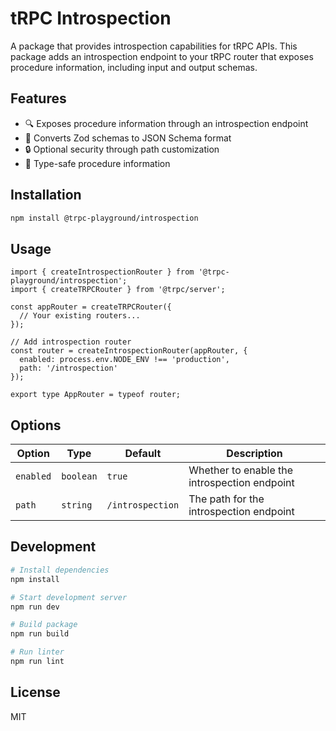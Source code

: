 # tRPC Introspection

A package that provides introspection capabilities for tRPC APIs. This package adds an introspection endpoint to your tRPC router that exposes procedure information, including input and output schemas.

## Features

- 🔍 Exposes procedure information through an introspection endpoint
- 📝 Converts Zod schemas to JSON Schema format
- 🔒 Optional security through path customization
- 🎯 Type-safe procedure information

## Installation

```bash
npm install @trpc-playground/introspection
```

## Usage

```tsx
import { createIntrospectionRouter } from '@trpc-playground/introspection';
import { createTRPCRouter } from '@trpc/server';

const appRouter = createTRPCRouter({
  // Your existing routers...
});

// Add introspection router
const router = createIntrospectionRouter(appRouter, {
  enabled: process.env.NODE_ENV !== 'production',
  path: '/introspection'
});

export type AppRouter = typeof router;
```

## Options

| Option | Type | Default | Description |
|--------|------|---------|-------------|
| `enabled` | `boolean` | `true` | Whether to enable the introspection endpoint |
| `path` | `string` | `/introspection` | The path for the introspection endpoint |

## Development

```bash
# Install dependencies
npm install

# Start development server
npm run dev

# Build package
npm run build

# Run linter
npm run lint
```

## License

MIT 
